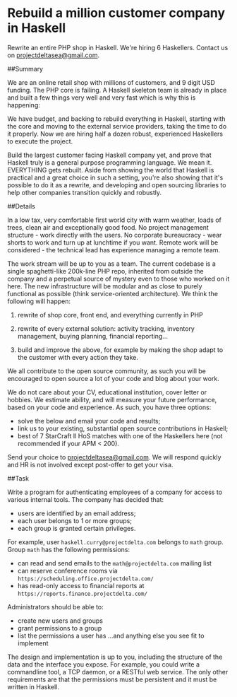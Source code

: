 Rebuild a million customer company in Haskell
============

Rewrite an entire PHP shop in Haskell. We're hiring 6 Haskellers. Contact us on projectdeltasea@gmail.com.

##Summary

We are an online retail shop with millions of customers, and 9 digit USD funding. The PHP core is failing. A Haskell skeleton team is already in place and built a few things very well and very fast which is why this is happening:

We have budget, and backing to rebuild everything in Haskell, starting with the core and moving to the external service providers, taking the time to do it properly.  Now we are hiring half a dozen robust, experienced Haskellers to execute the project.

Build the largest customer facing Haskell company yet, and prove that Haskell truly is a general purpose programming language. We mean it. EVERYTHING gets rebuilt. Aside from showing the world that Haskell is practical and a great choice in such a setting, you're also showing that it's possible to do it as a rewrite, and developing and open sourcing libraries to help other companies transition quickly and robustly.

##Details

In a low tax, very comfortable first world city with warm weather, loads of trees, clean air and exceptionally good food. No project management structure - work directly with the users. No corporate bureaucracy - wear shorts to work and turn up at lunchtime if you want. Remote work will be considered - the technical lead has experience managing a remote team. 

The work stream will be up to you as a team. The current codebase is a single spaghetti-like 200k-line PHP repo, inherited from outside the company and a perpetual source of mystery even to those who worked on it here. The new infrastructure will be modular and as close to purely functional as possible (think service-oriented architecture). 
We think the following will happen:

1. rewrite of shop core, front end, and everything currently in PHP

2. rewrite of every external solution: activity tracking, inventory management, buying planning, financial reporting...

3. build and improve the above, for example by making the shop adapt to the customer with every action they take.

We all contribute to the open source community, as such you will be encouraged to open source a lot of your code and blog about your work. 

We do not care about your CV, educational institution, cover letter or hobbies. We estimate ability, and will measure your future performance, based on your code and experience. As such, you have three options:

- solve the below and email your code and results; 
- link us to your existing, substantial open source contributions in Haskell;
- best of 7 StarCraft II HoS matches with one of the Haskellers here (not recommended if your APM < 200).

Send your choice to projectdeltasea@gmail.com. We will respond quickly and HR is not involved except post-offer to get your visa.

##Task

Write a program for authenticating employees of a company for access to various internal tools. The company has decided that:
- users are identified by an email address;
- each user belongs to 1 or more groups;
- each group is granted certain privileges.

For example, user `haskell.curry@projectdelta.com` belongs to `math` group. Group `math` has the following permissions:

- can read and send emails to the `math@projectdelta.com` mailing list
- can reserve conference rooms via `https://scheduling.office.projectdelta.com/`
- has read-only access to financial reports at `https://reports.finance.projectdelta.com/`

Administrators should be able to:

- create new users and groups
- grant permissions to a group
- list the permissions a user has
...and anything else you see fit to implement

The design and implementation is up to you, including the structure of the data and the interface you expose. For example, you could write a commandline tool, a TCP daemon, or a RESTful web service. The only other requirements are that the permissions must be persistent and it must be written in Haskell.
